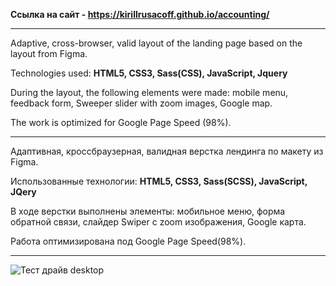 <b>Ссылка на сайт - https://kirillrusacoff.github.io/accounting/ </b>

********************
Adaptive, cross-browser, valid layout of the landing page based on the layout from Figma. 

Technologies used: <b>HTML5, CSS3, Sass(CSS), JavaScript, Jquery</b>

During the layout, the following elements were made: mobile menu, feedback form, Sweeper slider with zoom images, Google map.

The work is optimized for Google Page Speed (98%).

********************

Адаптивная, кроссбраузерная, валидная верстка лендинга по макету из Figma. 

Использованные технологии: <b>HTML5, CSS3, Sass(SCSS), JavaScript, JQery</b>

В ходе верстки выполнены элементы: мобильное меню, форма обратной связи, слайдер Swiper с zoom изображения, Google карта.

Работа оптимизирована под  Google Page Speed(98%).

********************

![Тест драйв desktop](https://github.com/KirillRusacoff/accounting/assets/121468262/811a3f6b-955c-4557-a249-32f655455e51)
